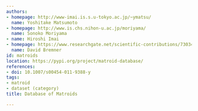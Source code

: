 ```yaml
---
authors:
- homepage: http://www-imai.is.s.u-tokyo.ac.jp/~ymatsu/
  name: Yoshitake Matsumoto
- homepage: http://www.is.chs.nihon-u.ac.jp/moriyama/
  name: Sonoko Moriyama
- name: Hiroshi Imai
- homepage: https://www.researchgate.net/scientific-contributions/7303453_David_Bremner
  name: David Bremner
id: matroids
location: https://pypi.org/project/matroid-database/
references:
- doi: 10.1007/s00454-011-9388-y
tags:
- matroid
- dataset (category)
title: Database of Matroids

---
```


